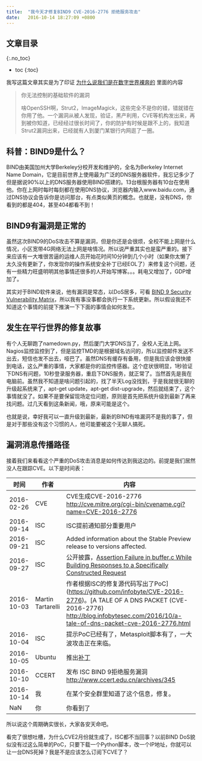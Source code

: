 ```yaml
---
title:  "我今天才修复BIND9 CVE-2016-2776 拒绝服务攻击"
date:   2016-10-14 18:27:09 +0800
---
```


## 文章目录

{:.no_toc}

* toc
{:toc}

我写这篇文章其实是为了印证 [为什么说我们是在数字世界裸奔的](https://dog.xmu.edu.cn/2016/07/09/we-are-running-naked.html) 里面的内容

> 你无法控制的基础软件的漏洞
>
> 啥OpenSSH啊，Strut2，ImageMagick，这些完全不是你的错，错就错在你用了他。一个漏洞从被人发现，验证，黑产利用，CVE等机构发出来，再到被你知道，已经经过很长时间了，你的防护有时候是跟不上的，我知道Strut2漏洞出来，已经就有人到厦门某银行内网逛了一圈。

## 科普：BIND9是什么？

BIND由美国加州大学Berkeley分校开发和维护的，全名为Berkeley Internet Name Domain，它是目前世界上使用最为广泛的DNS服务器软件，我忘记多少了但是据说90%以上的DNS服务器使用BIND搭建的。13台根服务器有10台在使用他。你在上网时每时每刻都在使用DNS协议，浏览器内输入www.baidu.com，通过DNS协议会告诉你是访问那台，有点类似黄页的概念。也就是，没有DNS，你看到的都是404，甚至404都看不到！

## BIND9有漏洞是正常的

虽然这次BIND9的DoS攻击不算是漏洞，但是你还是会很烦，全校不能上网是什么情况，小区宽带4G网络无法上网是啥情况。所以说严重其实也是蛮严重的。接下来应该有一大堆很苦逼的运维人员开始花时间10分钟到几个小时（如果你太懒了太久没有更新了，你发现你的操作系统安全补丁已经EOL了）来修复这个问题，还有一些精力旺盛明明其他事情还很多的人开始写博客。。。耗电又增加了，GDP增加了。

其实对于BIND软件来说，他有漏洞是常态，以DoS居多，可看 [BIND 9 Security Vulnerability Matrix](https://kb.isc.org/article/AA-00913)，所以我有事没事都会执行一下系统更新。所以假设我还不知道这个事情的前提下推演一下下面的事情会如何发生。

## 发生在平行世界的修复故事

有个人无聊跑了namedown.py，然后厦门大学DNS当了，全校人无法上网。Nagios监控监控到了，但是监控TMD的是根据域名访问的，所以监控邮件发送不出去，短信也发不出去，哑巴了。虽然DNS有缓存有备用，但是我应该会很快接到电话，这么严重的事情，大家都是你的监控传感器。这个症状很明显，1秒验证下DNS有问题，10秒登录服务器，重启下DNS服务，就正常了。当然首先是我在电脑前。虽然我不知道是啥问题引起的，找了半天Log没找到，于是我就很无聊的升级起系统来了，apt-get update，apt-get dist-upgrade，然后就结束了，这个事情就没了。如果不是要保留现场定位问题，原则是首先把系统升级到最新了再来找问题。过几天看到这条新闻，哦，原来可能是这个。

也就是说，幸好我可以一直升级到最新，最新的BIND有啥漏洞不是我的事了，但是对于那些没有这个习惯的人，他可能要被这个无聊人搞死。

## 漏洞消息传播路径

接着我们来看看这个严重的DoS攻击消息是如何传达到我这边的。前提是我们居然没人在跟踪CVE。以下是时间表：

时间| 作者 | 内容
-----------|------|------
2016-02-26 | CVE | CVE生成CVE-2016-2776 http://cve.mitre.org/cgi-bin/cvename.cgi?name=CVE-2016-2776
2016-09-14 | ISC | ISC提前通知部分重要用户
2016-09-21 | ISC | Added information about the Stable Preview release to versions affected.  
2016-09-27 | ISC | 公开披露，[Assertion Failure in buffer.c While Building Responses to a Specifically Constructed Request](https://kb.isc.org/article/AA-01419/0)
2016-10-03 | Martin Tartarelli | 作者根据ISC的修复源代码写出了PoC](https://github.com/infobyte/CVE-2016-2776)。[A TALE OF A DNS PACKET (CVE-2016-2776) http://blog.infobytesec.com/2016/10/a-tale-of-dns-packet-cve-2016-2776.html
2016-10-04 | ISC | 提示PoC已经有了，Metasploit脚本有了，一大波攻击正在来临。
2016-10-05 | Ubuntu | 推出[补丁](https://people.canonical.com/~ubuntu-security/cve/2016/CVE-2016-2776.html)
2016-10-10 | CCERT | 发布 ISC BIND 9拒绝服务漏洞 http://www.ccert.edu.cn/archives/345
2016-10-14 | 我 | 在某个安全群里知道了这个信息，修复。
NaN | 你 | 你看到了


所以说这个周期确实很长，大家各安天命吧。

看完了很想吐槽，为什么CVE2月份就生成了，ISC都不当回事？以前BIND DoS貌似没有过这么简单的PoC，只要下载一个Python脚本，改一个IP地址，你就可以让一台DNS死掉？我是不是应该怎么订阅下CVE了？



